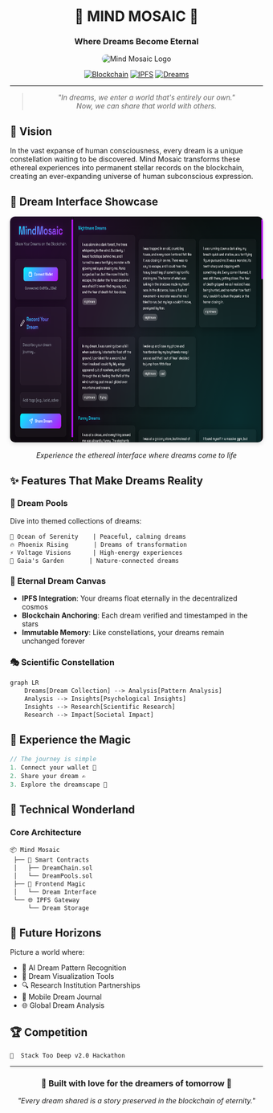 <div align="center">

# 🌌 MIND MOSAIC 🌠
### Where Dreams Become Eternal

<img src="https://github.com/user-attachments/assets/a207f000-7004-45ee-8150-d8aaef6dc759" alt="Mind Mosaic Logo" width="800" height="400" style="border-radius: 10px;">

[![Blockchain](https://img.shields.io/badge/Blockchain-Powered-blue)](https://your-link)
[![IPFS](https://img.shields.io/badge/IPFS-Enabled-green)](https://your-link)
[![Dreams](https://img.shields.io/badge/Dreams-∞-purple)](https://your-link)

</div>

---

<div align="center">

> *"In dreams, we enter a world that's entirely our own."*  
> *Now, we can share that world with others.*

</div>

## 🌙 Vision

In the vast expanse of human consciousness, every dream is a unique constellation waiting to be discovered. Mind Mosaic transforms these ethereal experiences into permanent stellar records on the blockchain, creating an ever-expanding universe of human subconscious expression.

## 🎨 Dream Interface Showcase

<div align="center">
<img src="UI.png" alt="Mind Mosaic Interface" width="800" height="450" style="border-radius: 10px; box-shadow: 0 4px 8px rgba(0,0,0,0.1);">

*Experience the ethereal interface where dreams come to life*
</div>

## ✨ Features That Make Dreams Reality

### 🔮 Dream Pools
Dive into themed collections of dreams:
```
🌊 Ocean of Serenity    | Peaceful, calming dreams
🔥 Phoenix Rising       | Dreams of transformation
⚡ Voltage Visions      | High-energy experiences
🌳 Gaia's Garden       | Nature-connected dreams
```

### 💫 Eternal Dream Canvas
- **IPFS Integration**: Your dreams float eternally in the decentralized cosmos
- **Blockchain Anchoring**: Each dream verified and timestamped in the stars
- **Immutable Memory**: Like constellations, your dreams remain unchanged forever

### 🎭 Scientific Constellation
```mermaid
graph LR
    Dreams[Dream Collection] --> Analysis[Pattern Analysis]
    Analysis --> Insights[Psychological Insights]
    Insights --> Research[Scientific Research]
    Research --> Impact[Societal Impact]
```

## 🌈 Experience the Magic
```javascript
// The journey is simple
1. Connect your wallet 🔗
2. Share your dream ✍️
3. Explore the dreamscape 🚀
```

## 🔮 Technical Wonderland

### Core Architecture
```
📦 Mind Mosaic
 ├── 🧠 Smart Contracts
 │   ├── DreamChain.sol
 │   └── DreamPools.sol
 ├── 🎨 Frontend Magic
 │   └── Dream Interface
 └── 🌐 IPFS Gateway
     └── Dream Storage
```

## 🌟 Future Horizons

Picture a world where:
- 🤖 AI Dream Pattern Recognition
- 🎨 Dream Visualization Tools
- 🔍 Research Institution Partnerships
- 📱 Mobile Dream Journal
- 🌐 Global Dream Analysis


## 🏆 Competition
```
🌟  Stack Too Deep v2.0 Hackathon

```
---

<div align="center">

### 💫 Built with love for the dreamers of tomorrow 💫

*"Every dream shared is a story preserved in the blockchain of eternity."*

</div>
